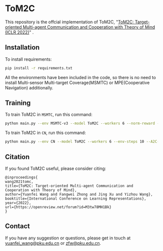# ToM2C

This repository is the offcial implementation of ToM2C, "[ToM2C: Target-oriented Multi-agent Communication and Cooperation with Theory of Mind (ICLR 2022)](https://arxiv.org/abs/2111.09189)" . 

## Installation

To install requirements:

```bash
pip install -r requirements.txt
```

All the environments have been included in the code, so there is no need to install Multi-sensor Multi-target Coverage(MSMTC) or MPE(Cooperative Navigation) additionally.

## Training

To train ToM2C in `MSMTC`, run this command:

```bash
python main.py --env MSMTC-v3 --model ToM2C --workers 6 --norm-reward --gpu-ids 0
```

To train ToM2C in `CN`, run this command:

```bash
python main.py --env CN --model ToM2C --workers 6 --env-steps 10 --A2C-steps 10 --norm-reward --gpu-ids 0
```

## Citation

If you found ToM2C useful, please consider citing:
```
@inproceedings{
wang2021tomc,
title={ToM2C: Target-oriented Multi-agent Communication and Cooperation with Theory of Mind},
author={Yuanfei Wang and Fangwei Zhong and Jing Xu and Yizhou Wang},
booktitle={International Conference on Learning Representations},
year={2022},
url={https://openreview.net/forum?id=M3tw78MH1Bk}
}
```
## Contact

If you have any suggestion or questions, please get in touch at [yuanfei_wang@pku.edu.cn](yuanfei_wang@pku.edu.cn) or [zfw@pku.edu.cn](zfw@pku.edu.cn).

